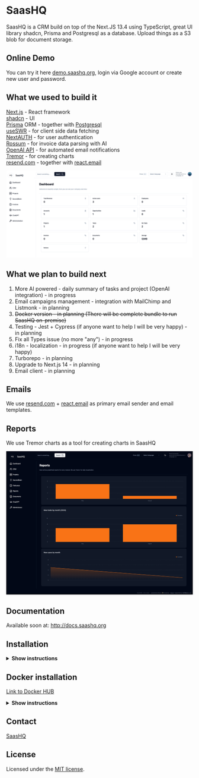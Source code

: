 # SaasHQ

SaasHQ is a CRM build on top of the Next.JS 13.4 using TypeScript, great UI library shadcn, Prisma and Postgresql as a database. Upload things as a S3 blob for document storage.

## Online Demo

You can try it here [demo.saashq.org](https://demo.saashq.org), login via Google account or create new user and password.

## What we used to build it

[Next.js](https://nextjs.org/) - React framework </br> [shadcn](https://ui.shadcn.com/) - UI </br> [Prisma](https://prisma.io/) ORM - together with [Postgresql](https://www.postgresql.org/) </br> [useSWR](https://swr.vercel.app/) - for client side data fetching </br> [NextAUTH](https://next-auth.js.org/) - for user authentication </br> [Rossum](https://rossum.ai/) - for invoice data parsing with AI </br> [OpenAI API](https://openai.com/blog/openai-api) - for automated email notifications </br> [Tremor](https://www.tremor.so/) - for creating charts </br> [resend.com](https://resend.com) - together with [react.email](https://react.email) </br>

![hero](/public/og.png)

## What we plan to build next

1. More AI powered - daily summary of tasks and project (OpenAI integration) - in progress
2. Email campaigns management - integration with MailChimp and Listmonk - in planning
3. ~~Docker version - in planning (There will be complete bundle to run SaasHQ on-premise)~~
4. Testing - Jest + Cypress (if anyone want to help I will be very happy) - in planning
5. Fix all Types issue (no more "any") - in progress
6. i18n - localization - in progress (if anyone want to help I will be very happy)
7. Turborepo - in planning
8. Upgrade to Next.js 14 - in planning
9. Email client - in planning

## Emails

We use [resend.com](https://resend.com) + [react.email](https://react.email) as primary email sender and email templates.

## Reports

We use Tremor charts as a tool for creating charts in SaasHQ

![hero](/public/reports.png)

## Documentation

Available soon at: http://docs.saashq.org

## Installation

<details><summary><b>Show instructions</b></summary>

1. Clone the repository:

   ```sh
   git clone https://github.com/saashqdev/saashq.git
   cd saashq
   ```

2. Install the preset:

   ```sh
   npm install
   ```

3. Copy the environment variables to .env

   ```sh
   cp .env.example .env
   ```

   ```sh
   cp .env.local.example .env.local
   ```

   **.env**

   > > - You will need Postgres URI string for Prisma ORM

   **.env.local**

   > > - NextAUTH - for auth
   > > - uploadthing - for storing files
   > > - rossum - for invoice data exporting
   > > - openAI - for automatic Project management assistant
   > > - SMPT and IMAP for emails

4. Init Prisma

   ```sh
    npx prisma generate
    npx prisma db push
   ```

5. Import initial data from initial-data folder

   ```sh
   npx prisma db seed
   ```

6. Run app on local

   ```sh
   npm run dev
   ```
   
7. http://localhost:3000

</details>

## Docker installation

[Link to Docker HUB](https://hub.docker.com/repository/docker/saashqdev/saashq/general)

<details><summary><b>Show instructions</b></summary>

1. Postgres URI string for Prisma ORM:

2. Install the preset:

   ```create
   .env (for Prisma URI string) and .env.local (all others ENVs) file inside docker folder
   ```

3. run docker-compose

   ```sh
   docker-compose up -d
   ```

4. Init Prisma

   ```sh
    docker-compose exec saashq npx prisma generate
    docker-compose exec saashq npx prisma db push
   ```

5. Import initial data from initial-data folder

   ```sh
   npx prisma db seed
   ```

6. http://localhost:3000
</details>

## Contact

[SaasHQ](https://saashqdev@gmail.com)

## License

Licensed under the [MIT license](https://github.com/saashqdev/saashq/blob/main/LICENSE.md).
